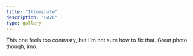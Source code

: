 ```yaml
---
title: "Illuminate"
description: "HAZE"
type: gallery
---
```

This one feels too contrasty, but I'm not sure how to fix that. Great photo though, imo.